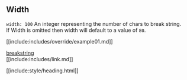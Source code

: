 ## Width

`width: 100` An integer representing the number of chars to break string.  
If Width is omitted then width will default to a value of `80`.

[[include:includes/override/example01.md]]

[breakstring](../index.html)  
[[include:includes/link.md]]

[[include:style/heading.html]]